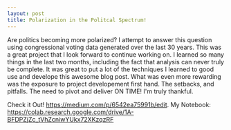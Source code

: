```yaml
---
layout: post
title: Polarization in the Politcal Spectrum!
---
```


Are politics becoming more polarized? I attempt to answer this question using congressional voting data generated over the last 30 years.  This was a great project that I look forward to continue working on. I learned so many things in the last two months, including the fact that analysis can never truly be complete. It was great to put a lot of the techniques I learned to good use and develope this awesome blog post. What was even more rewarding was the exposure to project developement first hand. The setbacks, and pitfalls. The need to pivot and deliver ON TIME! I'm truly thankful.

Check it Out! https://medium.com/p/6542ea75991b/edit.
My Notebook: https://colab.research.google.com/drive/1A-BFDPZjZc_tVhZcniwYUkx72XKzqzRF
